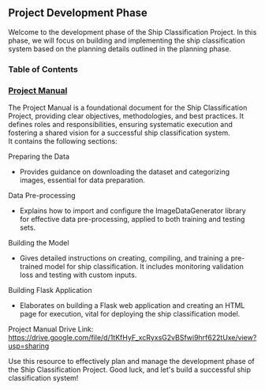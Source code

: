 ## Project Development Phase

Welcome to the development phase of the Ship Classification Project. In this phase, we will focus on building and implementing the ship classification system based on the planning details outlined in the planning phase.

### Table of Contents

<h3><a href = "Project%20Manual.pdf"> Project Manual </a> </h3>

The Project Manual is a foundational document for the Ship Classification Project, providing clear objectives, methodologies, and best practices. It defines roles and responsibilities, ensuring systematic execution and fostering a shared vision for a successful ship classification system. <br>It contains the following sections:

Preparing the Data
- Provides guidance on downloading the dataset and categorizing images, essential for data preparation.

Data Pre-processing
- Explains how to import and configure the ImageDataGenerator library for effective data pre-processing, applied to both training and testing sets.

Building the Model
- Gives detailed instructions on creating, compiling, and training a pre-trained model for ship classification. It includes monitoring validation loss and testing with custom inputs.

Building Flask Application
- Elaborates on building a Flask web application and creating an HTML page for execution, vital for deploying the ship classification model.

Project Manual Drive Link: https://drive.google.com/file/d/1tKfHyF_xcRyxsG2vBSfwi9hrf622tUxe/view?usp=sharing

Use this resource to effectively plan and manage the development phase of the Ship Classification Project. Good luck, and let's build a successful ship classification system!
